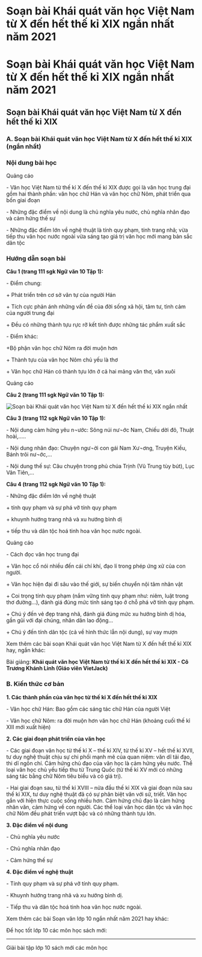 # Soạn bài Khái quát văn học Việt Nam từ X đến hết thế kỉ XIX ngắn nhất năm 2021

# Soạn bài Khái quát văn học Việt Nam từ X đến hết thế kỉ XIX ngắn nhất năm 2021

## Soạn bài Khái quát văn học Việt Nam từ X đến hết thế kỉ XIX

### **A. Soạn bài Khái quát văn học Việt Nam từ X đến hết thế kỉ XIX (ngắn nhất)**

### Nội dung bài học

Quảng cáo

\- Văn học Việt Nam từ thế kỉ X đến thế kỉ XIX được gọi là văn học trung đại gồm hai thành phần: văn học chữ Hán và văn học chữ Nôm, phát triển qua bốn giai đoạn 

\- Những đặc điểm về nội dung là chủ nghĩa yêu nước, chủ nghĩa nhân đạo và cảm hứng thế sự 

\- Những đặc điểm lớn về nghệ thuật là tính quy phạm, tính trang nhã; vừa tiếp thu văn học nước ngoài vừa sáng tạo giá trị văn học mới mang bản sắc dân tộc 

### Hướng dẫn soạn bài

**Câu 1 (trang 111 sgk Ngữ văn 10 Tập 1):**

\- Điểm chung: 

\+ Phát triển trên cơ sở văn tự của người Hán 

\+ Tích cực phản ánh những vấn đề của đời sống xã hội, tâm tư, tình cảm của người trung đại 

\+ Đều có những thành tựu rực rỡ kết tinh được những tác phẩm xuất sắc 

\- Điểm khác: 

+Bộ phận văn học chữ Nôm ra đời muộn hơn 

\+ Thành tựu của văn học Nôm chủ yếu là thơ 

\+ Văn học chữ Hán có thành tựu lớn ở cả hai mảng văn thơ, văn xuôi 

Quảng cáo

**Câu 2 (trang 111 sgk Ngữ văn 10 Tập 1):**

![Soạn bài Khái quát văn học Việt Nam từ X đến hết thế kỉ XIX ngắn nhất](https://vietjack.com/soan-bai-lop-10/images/khai-quat-van-hoc-viet-nam-tu-the-ki-x-den-het-the-ki-xix.PNG)

**Câu 3 (trang 112 sgk Ngữ văn 10 Tập 1):**

\- Nội dung cảm hứng yêu n¬ước: Sông núi nư¬ớc Nam, Chiếu dời đô, Thuật hoài,..... 

\- Nội dung nhân đạo: Chuyện ngư¬ời con gái Nam Xư¬ơng, Truyện Kiều, Bánh trôi nư¬ớc,… 

\- Nội dung thế sự: Câu chuyện trong phủ chúa Trịnh (Vũ Trung tùy bút), Lục Vân Tiên,… 

**Câu 4 (trang 112 sgk Ngữ văn 10 Tập 1):**

\- Những đặc điểm lớn về nghệ thuật 

\+ tính quy phạm và sự phá vỡ tính quy phạm 

\+ khuynh hướng trang nhã và xu hướng bình dị 

\+ tiếp thu và dân tộc hoá tinh hoa văn học nước ngoài. 

Quảng cáo

\- Cách đọc văn học trung đại 

\+ Văn học cổ nói nhiều đến cái chí khí, đạo lí trong phép ứng xử của con người. 

\+ Văn học hiện đại đi sâu vào thế giới, sự biến chuyển nội tâm nhân vật 

\+ Coi trọng tính quy phạm (nắm vững tính quy phạm như: niêm, luật trong thơ đường...), đánh giá đúng mức tính sáng tạo ở chỗ phá vỡ tính quy phạm. 

\+ Chú ý đến vẻ đẹp trang nhã, đánh giá đúng mức xu hướng bình dị hóa, gần gũi với đại chúng, nhân dân lao động... 

\+ Chú ý đến tính dân tộc (cả về hình thức lẫn nội dung), sự vay mượn 

Xem thêm các bài soạn Khái quát văn học Việt Nam từ X đến hết thế kỉ XIX hay, ngắn khác:

Bài giảng: **Khái quát văn học Việt Nam từ thế kỉ X đến hết thế kỉ XIX - Cô Trương Khánh Linh (Giáo viên VietJack)**

### **B. Kiến thức cơ bản**

**1\. Các thành phần của văn học từ thế kỉ X đến hết thế kỉ XIX**

\- Văn học chữ Hán: Bao gồm các sáng tác chữ Hán của người Việt

\- Văn học chữ Nôm: ra đời muộn hơn văn học chữ Hán (khoảng cuối thế kỉ XIII mới xuất hiện)

**2\. Các giai đoạn phát triển của văn học**

\- Các giai đoạn văn học từ thế kỉ X – thế kỉ XIV, từ thế kỉ XV – hết thế kỉ XVII, t­ư duy nghệ thuật chịu sự chi phối mạnh mẽ của quan niệm: văn dĩ tải đạo, thi dĩ ngôn chí. Cảm hứng chủ đạo của văn học là cảm hứng yêu nư­ớc. Thể loại văn học chủ yếu tiếp thu từ Trung Quốc (từ thế kỉ XV mới có những sáng tác bằng chữ Nôm tiêu biểu và có giá trị).

\- Hai giai đoạn sau, từ thế kỉ XVIII – nửa đầu thế kỉ XIX và giai đoạn nửa sau thế kỉ XIX, t­ư duy nghệ thuật đã có sự phân biệt văn với sử, triết. Văn học gắn với hiện thực cuộc sống nhiều hơn. Cảm hứng chủ đạo là cảm hứng nhân văn, cảm hứng về con người. Các thể loại văn học dân tộc và văn học chữ Nôm đều phát triển vư­ợt bậc và có những thành tựu lớn.

**3\. Đặc điểm về nội dung**

\- Chủ nghĩa yêu nước

\- Chủ nghĩa nhân đạo

\- Cảm hứng thế sự 

**4\. Đặc điểm về nghệ thuật**

\- Tính quy phạm và sự phá vỡ tính quy phạm.

\- Khuynh hướng trang nhã và xu hướng bình dị.

\- Tiếp thu và dân tộc hoá tinh hoa văn học nước ngoài.

Xem thêm các bài Soạn văn lớp 10 ngắn nhất năm 2021 hay khác:

Để học tốt lớp 10 các môn học sách mới:

* * *

Giải bài tập lớp 10 sách mới các môn học
